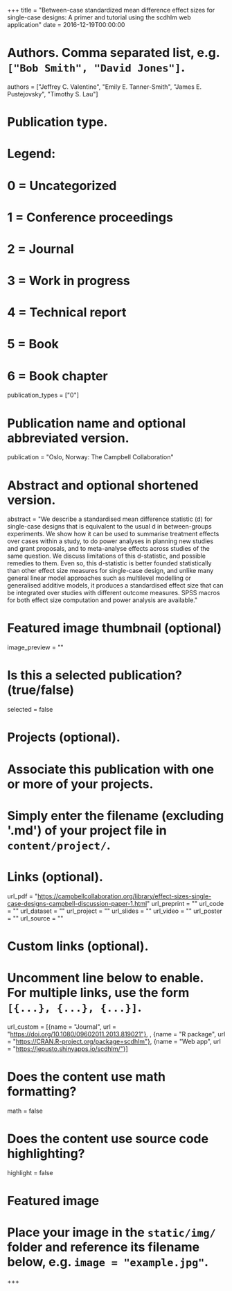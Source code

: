 +++
title = "Between-case standardized mean difference effect sizes for single-case designs: A primer and tutorial using the scdhlm web application"
date = 2016-12-19T00:00:00

# Authors. Comma separated list, e.g. `["Bob Smith", "David Jones"]`.
authors = ["Jeffrey C. Valentine", "Emily E. Tanner-Smith", "James E. Pustejovsky", "Timothy S. Lau"]

# Publication type.
# Legend:
# 0 = Uncategorized
# 1 = Conference proceedings
# 2 = Journal
# 3 = Work in progress
# 4 = Technical report
# 5 = Book
# 6 = Book chapter
publication_types = ["0"]

# Publication name and optional abbreviated version.
publication = "Oslo, Norway: The Campbell Collaboration"

# Abstract and optional shortened version.
abstract = "We describe a standardised mean difference statistic (d) for single-case designs that is equivalent to the usual d in between-groups experiments. We show how it can be used to summarise treatment effects over cases within a study, to do power analyses in planning new studies and grant proposals, and to meta-analyse effects across studies of the same question. We discuss limitations of this d-statistic, and possible remedies to them. Even so, this d-statistic is better founded statistically than other effect size measures for single-case design, and unlike many general linear model approaches such as multilevel modelling or generalised additive models, it produces a standardised effect size that can be integrated over studies with different outcome measures. SPSS macros for both effect size computation and power analysis are available."

# Featured image thumbnail (optional)
image_preview = ""

# Is this a selected publication? (true/false)
selected = false

# Projects (optional).
#   Associate this publication with one or more of your projects.
#   Simply enter the filename (excluding '.md') of your project file in `content/project/`.

# Links (optional).
url_pdf = "https://campbellcollaboration.org/library/effect-sizes-single-case-designs-campbell-discussion-paper-1.html"
url_preprint = ""
url_code = ""
url_dataset = ""
url_project = ""
url_slides = ""
url_video = ""
url_poster = ""
url_source = ""

# Custom links (optional).
#   Uncomment line below to enable. For multiple links, use the form `[{...}, {...}, {...}]`.
url_custom = [{name = "Journal", url = "https://doi.org/10.1080/09602011.2013.819021"}, , {name = "R package", url = "https://CRAN.R-project.org/package=scdhlm"}, {name = "Web app", url = "https://jepusto.shinyapps.io/scdhlm/"}]

# Does the content use math formatting?
math = false

# Does the content use source code highlighting?
highlight = false

# Featured image
# Place your image in the `static/img/` folder and reference its filename below, e.g. `image = "example.jpg"`.

+++

